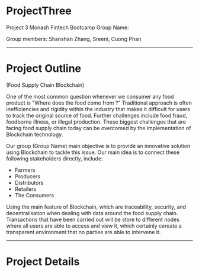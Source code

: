 # ProjectThree

 Project 3 Monash Fintech Bootcamp
 Group Name:

 Group members: Shanshan Zhang, Sreeni, Cuong Phan

---

# Project Outline 

(Food Supply Chain Blockchain)

One of the most common question whenever we consumer any food product is "Where does the food come from ?" Traditional approach is often inefficiencies and rigidity within the industry that makes it difficult for users to track the original source of food. Further challenges include food fraud, foodborne illness, or illegal production. These biggest challenges that are facing food supply chain today can be overcomed by the implementation of Blockchain technology.

Our group (Group Name) main objective is to provide an innovative solution using Blockchain to tackle this issue. Our main idea is to connect these following stakeholders directly, include:
* Farmers
* Producers
* Distributors
* Retailers
* The Consumers

Using the main feature of Blockchain, which are traceability, security, and decentralisation when dealing with data around the food supply chain. Transactions that have been carried out will be store to different nodes where all users are able to access and view it, which certainly cereate a  transparent environment that no parties are able to intervene it.
  
 ---

# Project Details


 
